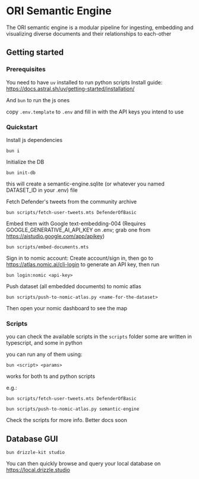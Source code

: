 # ORI Semantic Engine

The ORI semantic engine is a modular pipeline for ingesting, embedding and visualizing diverse documents and their relationships to each-other

## Getting started

### Prerequisites

You need to have `uv` installed to run python scripts
Install guide: https://docs.astral.sh/uv/getting-started/installation/

And `bun` to run the js ones

copy `.env.template` to `.env` and fill in with the API keys you intend to use

### Quickstart

Install js dependencies

```
bun i
```

Initialize the DB

```
bun init-db
```

this will create a semantic-engine.sqlite (or whatever you named DATASET_ID in your .env) file

Fetch Defender's tweets from the community archive

```
bun scripts/fetch-user-tweets.mts DefenderOfBasic
```

Embed them with Google text-embedding-004
(Requires GOOGLE_GENERATIVE_AI_API_KEY on .env; grab one from https://aistudio.google.com/app/apikey)

```
bun scripts/embed-documents.mts
```

Sign in to nomic account:
Create account/sign in, then go to https://atlas.nomic.ai/cli-login to generate an API key, then run

```
bun login:nomic <api-key>
```

Push dataset (all embedded documents) to nomic atlas

```
bun scripts/push-to-nomic-atlas.py <name-for-the-dataset>
```

Then open your nomic dashboard to see the map

### Scripts

you can check the available scripts in the `scripts` folder
some are written in typescript, and some in python

you can run any of them using:

```
bun <script> <params>
```

works for both ts and python scripts

e.g.:

```
bun scripts/fetch-user-tweets.mts DefenderOfBasic
```

```
bun scripts/push-to-nomic-atlas.py semantic-engine
```

Check the scripts for more info. Better docs soon

## Database GUI

```
bun drizzle-kit studio
```

You can then quickly browse and query your local database on https://local.drizzle.studio
